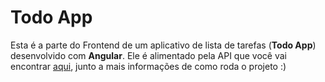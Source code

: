 # Todo App

Esta é a parte do Frontend de um aplicativo de lista de tarefas (**Todo App**) desenvolvido com **Angular**. Ele é alimentado pela API que você vai encontrar [aqui](https://github.com/bianatriz/BackTodo), junto a mais informações de como roda o projeto :)
